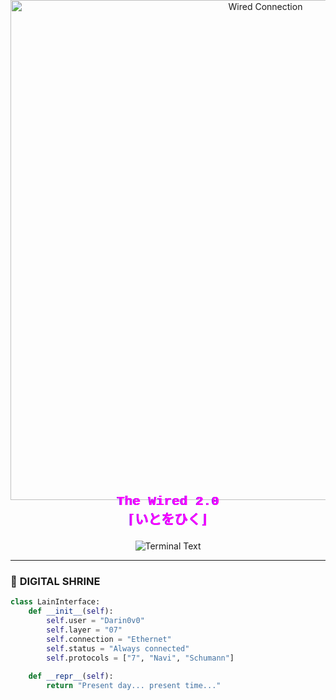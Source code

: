 <div align="center">
  <!-- Full-width animated background -->
  <img src="https://fauux.neocities.org/wiredLogInNew_512px_06.gif" width="800" style="margin: -50px 0 -30px 0" alt="Wired Connection">

  <!-- Instant glitch header with inline animation -->
  <h2 style="
    background: linear-gradient(90deg, #7F16EE 0%, #FF00FF 100%);
    -webkit-background-clip: text;
    -webkit-text-fill-color: transparent;
    font-family: 'Courier New', monospace;
    animation: glitch 1s linear infinite;
    margin: 0;
  ">
   
The Wired 2.0<br>
⌈いとをひく⌋

  </h2>

  <!-- Pre-loaded typing animation -->
  <img src="https://readme-typing-svg.demolab.com?font=Roboto+Mono&weight=600&duration=0&color=7F16EE&width=435&lines=CONNECTED+TO+THE+WIRED;PROTOCOL+7+ACTIVATED;USER%3A+DARIN0V0" alt="Terminal Text">
</div>

<!-- CSS Glitch Effect -->
<style>
  @keyframes glitch {
    0% { text-shadow: 0.05em 0 0 #FF00FF, -0.05em -0.025em 0 #7F16EE; }
    25% { text-shadow: -0.05em -0.025em 0 #FF00FF, 0.025em 0.025em 0 #7F16EE; }
    50% { text-shadow: 0.025em 0.05em 0 #FF00FF, 0.05em 0 0 #7F16EE; }
    100% { text-shadow: -0.025em 0 0 #FF00FF, -0.025em -0.025em 0 #7F16EE; }
  }
</style>

---

### 💾 **DIGITAL SHRINE**  
```python
class LainInterface:
    def __init__(self):
        self.user = "Darin0v0"
        self.layer = "07"
        self.connection = "Ethernet"
        self.status = "Always connected"
        self.protocols = ["7", "Navi", "Schumann"]
    
    def __repr__(self):
        return "Present day... present time..."
